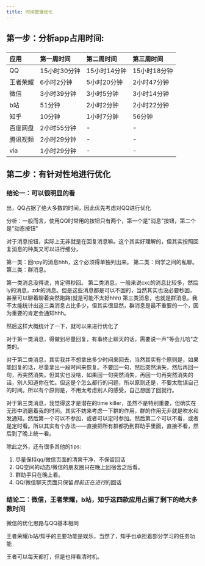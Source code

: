 ```yaml
---
title: 时间管理优化
---
```


## 第一步：分析app占用时间:
### 
| 应用|第一周时间 |第二周时间|第三周时间|
|:--|:--|:--|:--|
|QQ|15小时30分钟|15小时14分钟|15小时18分钟|
|王者荣耀|6小时2分钟|5小时20分钟|2小时47分钟|
|微信|3小时39分钟|3小时5分钟|3小时14分钟|
|b站|51分钟|2小时2分钟|2小时22分钟|
|知乎|10分钟|1小时7分钟|56分钟|
|百度网盘|2小时55分钟|-|-|
|腾讯视频|2小时29分钟|-|-|
|via|1小时29分钟|-|-|
###
## 第二步：有针对性地进行优化
### 结论一：可以很明显的看
出，QQ占据了绝大多数的时间，因此优先考虑对QQ进行优化

分析：一般而言，使用QQ时常用的按钮只有两个，第一个是"消息"按钮，第二个是"动态按钮"

对于消息按钮，实际上无非就是在回复消息嘛。这个其实好理解的，但其实按照回复消息的种类又可以进行细分，

第一类：回npy的消息hhh，这个必须得单独列出来。
第二类：同学之间的私聊。
第三类：群消息。

第一类消息没得说，肯定得秒回。
第二类消息，一般来说cxc的消息比较多，然后ly的消息，zdr的消息。但是这些消息都是可以不回的，当然其实也没必要秒回，甚至可以聊着聊着突然跑路(就是可能不太好hhh)
第三类消息，也就是群消息。我不太能统计出这三类消息占比多少，但其实很显然，群消息是最不重要的一个，因为重要的肯定会通知hhh。

然后这样大概统计了一下，就可以来进行优化了

对于第一类消息，得做到尽量回复，有事终止聊天的话，需要说一声"等会儿哈"之类的。

对于第二类消息，其实我并不想拿出多少时间来回去，当然其实有个原则是，如果能回复的话，尽量拿出一段时间来恢复。不要回一句，然后突然消失，然后再回一句，再突然消失。但其实也没啥，如果回一句突然消失，再回一句再突然消失的话，别人知道你在忙。但这是个怎么都行的问题，所以原则还是，不要太耽误自己的时间。所以有个原则是，不用太考虑别人的感受，自己想回了回就行。

对于第三类消息，我觉得这才是潜在的time killer，虽然不是特别重要，但确实在无形中消磨着我的时间。其实不妨来考虑一下群的作用，群的作用无非就是吹水和发通知。然后第一个可以不参加，或者可以定时参加。然后第二个可以不看，或者是定时看。所以其实有个办法——直接把所有群都扔到群助手里面，直接不看，然后到了晚上统一看。

除此之外，还有很多其他的tips:
1. 尽量保持qq/微信页面的清爽干净，不保留回话
2. QQ空间的动态/微信的朋友圈只在晚上回宿舍之后看。
3. 群助手只在晚上看。
4. QQ/微信聊天页面只保留*目前正在进行*的回话
### 结论二：微信，王者荣耀，b站，知乎这四款应用占据了剩下的绝大多数时间

微信的优化思路与QQ基本相同

王者荣耀/b站/知乎的主要功能是娱乐，当然了，知乎也承担着部分学习的任务功能

王者可以每天都打，但是也得看清时机。
##